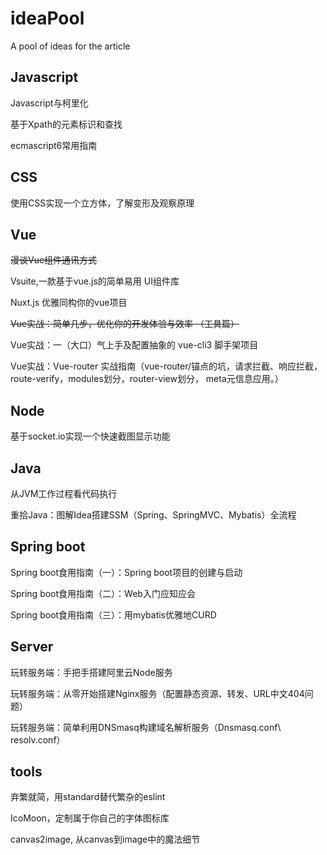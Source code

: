 # ideaPool
A pool of ideas for the article

## Javascript
Javascript与柯里化

基于Xpath的元素标识和查找

ecmascript6常用指南

## CSS
使用CSS实现一个立方体，了解变形及观察原理

## Vue
~~漫谈Vue组件通讯方式~~

Vsuite,一款基于vue.js的简单易用 UI组件库

Nuxt.js 优雅同构你的vue项目

~~Vue实战：简单几步，优化你的开发体验与效率 （工具篇）~~

Vue实战：一（大口）气上手及配置抽象的 vue-cli3 脚手架项目

Vue实战：Vue-router 实战指南（vue-router/锚点的坑，请求拦截、响应拦截， route-verify，modules划分，router-view划分， meta元信息应用。）

## Node
基于socket.io实现一个快速截图显示功能

## Java
从JVM工作过程看代码执行

重拾Java：图解Idea搭建SSM（Spring、SpringMVC、Mybatis）全流程

## Spring boot
Spring boot食用指南（一）：Spring boot项目的创建与启动

Spring boot食用指南（二）：Web入门应知应会

Spring boot食用指南（三）：用mybatis优雅地CURD

## Server
玩转服务端：手把手搭建阿里云Node服务

玩转服务端：从零开始搭建Nginx服务（配置静态资源、转发、URL中文404问题）

玩转服务端：简单利用DNSmasq构建域名解析服务（Dnsmasq.conf\ resolv.conf）


## tools
弃繁就简，用standard替代繁杂的eslint

IcoMoon，定制属于你自己的字体图标库

canvas2image, 从canvas到image中的魔法细节

